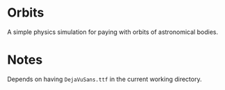 # Orbits

A simple physics simulation for paying with orbits of astronomical bodies.

# Notes

Depends on having `DejaVuSans.ttf` in the current working directory.
